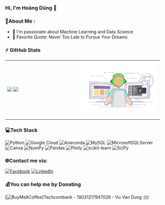 ### Hi, I'm Hoàng Dũng 🌱 

### 💫About Me :
- 🔭 I'm passionate about Machine Learning and Data Science
- 🥅 Favorite Quote: Never Too Late to Pursue Your Dreams

### :zap: GitHub Stats

<table>
<tr>
  <td width="48%">
    <img src="https://github-readme-stats.vercel.app/api?username=CodeWorld-X&show_icons=true&hide=contribs,issues&hide_border=true" />
    <img src="https://github-readme-stats.vercel.app/api/top-langs/?username=CodeWorld-X&layout=compact&show_icons=true&hide_border=true" />
  </td>
  <td width="52%"><img alt="gif" align="right" src="coding.gif"/></td>
</tr>
<table>

### 💻Tech Stack
![Python](https://img.shields.io/badge/python-3670A0?style=for-the-badge&logo=python&logoColor=ffdd54) ![Google Cloud](https://img.shields.io/badge/Google%20Cloud-%234285F4.svg?style=for-the-badge&logo=google-cloud&logoColor=white) ![Anaconda](https://img.shields.io/badge/Anaconda-%2344A833.svg?style=for-the-badge&logo=anaconda&logoColor=white) ![MySQL](https://img.shields.io/badge/mysql-%2300f.svg?style=for-the-badge&logo=mysql&logoColor=white) ![MicrosoftSQLServer](https://img.shields.io/badge/Microsoft%20SQL%20Sever-CC2927?style=for-the-badge&logo=microsoft%20sql%20server&logoColor=white) ![Canva](https://img.shields.io/badge/Canva-%2300C4CC.svg?style=for-the-badge&logo=Canva&logoColor=white) ![NumPy](https://img.shields.io/badge/numpy-%23013243.svg?style=for-the-badge&logo=numpy&logoColor=white) ![Pandas](https://img.shields.io/badge/pandas-%23150458.svg?style=for-the-badge&logo=pandas&logoColor=white) ![Plotly](https://img.shields.io/badge/Plotly-%233F4F75.svg?style=for-the-badge&logo=plotly&logoColor=white) ![scikit-learn](https://img.shields.io/badge/scikit--learn-%23F7931E.svg?style=for-the-badge&logo=scikit-learn&logoColor=white) ![SciPy](https://img.shields.io/badge/SciPy-%230C55A5.svg?style=for-the-badge&logo=scipy&logoColor=%white)

### 🌐Contact me via:
[![Facebook](https://img.shields.io/badge/Facebook-%231877F2.svg?logo=Facebook&logoColor=white)](https://facebook.com/https://www.facebook.com/augustkai.96/) [![LinkedIn](https://img.shields.io/badge/LinkedIn-%230077B5.svg?logo=linkedin&logoColor=white)](https://linkedin.com/in/https://www.linkedin.com/in/hoangdung-data/) 

### 💰You can help me by Donating
[![BuyMeACoffee](https://img.shields.io/badge/Buy%20Me%20a%20Coffee-ffdd00?style=for-the-badge&logo=buy-me-a-coffee&logoColor=black)]Techcombank - 19031217947026 - Vu Van Dung :))) 

  <!-- Proudly created with GPRM ( https://gprm.itsvg.in ) -->
  

